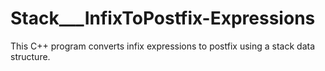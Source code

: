 # Stack___InfixToPostfix-Expressions
This C++ program converts infix expressions to postfix using a stack data structure.
